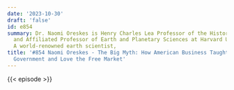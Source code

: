 ```yaml
---
date: '2023-10-30'
draft: 'false'
id: e854
summary: Dr. Naomi Oreskes is Henry Charles Lea Professor of the History of Science
  and Affiliated Professor of Earth and Planetary Sciences at Harvard University.
  A world-renowned earth scientist,
title: '#854 Naomi Oreskes - The Big Myth: How American Business Taught Us to Loathe
  Government and Love the Free Market'
---
```

{{< episode >}}
